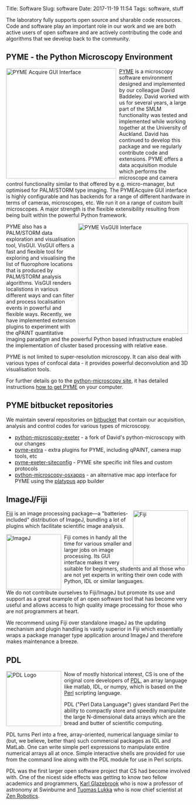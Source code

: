Title: Software
Slug: software
Date: 2017-11-19 11:54
Tags: software, stuff

The laboratory fully supports open source and sharable code
resources. Code and software play an important role in our work and we
are both active users of open software and are actively contributing
the code and algorithms that we develop back to the community.

## PYME - the Python Microscopy Environment

<img style="float:left; border-right:8px solid white" width="300"
src="/images/software/PYMEacquire.png" alt="PYME Acquire GUI
Interface"/>
[PYME](http://python-microscopy.org/) is a microscopy
software environment designed and implemented by our colleague David
Baddeley. David worked with us for several years, a large part of
the SMLM functionality was tested and implemented while working
together at the University of Auckland. David has continued to develop
this package and we regularly contribute code and extensions. PYME
offers a data acquisition module which performs the microscope and
camera control functionality similar to that offered by
e.g. micro-manager, but optimised for PALM/STORM type imaging. The
PYMEAcquire GUI interface is highly configurable and has backends for
a range of different hardware in terms of cameras, microscopes,
etc. We run it on a range of custom built microscopes. A major
strength is the flexible extensibility resulting from being built
within the powerful Python framework.

<img style="float:right; border-right:8px solid white" width="300"
src="/images/software/PYMEvisgui.png" alt="PYME VisGUII Interface"/>
PYME also has a PALM/STORM data exploration and visualisation tool,
VisGUI. VisGUI offers a fast and flexible tool for exploring and
visualising the list of fluorophore locations that is produced by
PALM/STORM analysis algorithms. VisGUI renders localistions in various
different ways and can filter and process localisation events in
powerful and flexible ways. Recently, we have implemented extension
plugins to experiment with the qPAINT quantitative imaging paradigm
and the powerful Python based infrastructure enabled the
implementation of cluster based processing with relative ease.

PYME is not limited to super-resolution microscopy. It can also deal
with various types of confocal data - it provides powerful
deconvolution and 3D visualisation tools.

For further details go to the
[python-microscopy site](http://python-microscopy.org/), it has
detailed instructions
[how to get PYME](http://python-microscopy.org/doc/Installation/InstallationWithAnaconda.html)
on your computer.

## PYME bitbucket repositories

We maintain several repositories on [bitbucket](http://bitbucket.org)
that contain our acquisition, analysis and control codes for various
types of microscopy.

* <i class="fa fa-bitbucket fa-lg"></i>
  [python-microscopy-exeter](http://bitbucket.org/christian_soeller/python-microscopy-exeter) -
  a fork of David's python-microscopy with our changes
* <i class="fa fa-bitbucket fa-lg"></i>
  [pyme-extra](http://bitbucket.org/christian_soeller/pyme-extra) -
  extra plugins for PYME, including qPAINT, camera map tools, etc
* <i class="fa fa-bitbucket fa-lg"></i>
  [pyme-exeter-siteconfig](http://bitbucket.org/christian_soeller/pyme-exeter-siteconfig) -
  PYME site specific init files and custom protocols
* <i class="fa fa-bitbucket fa-lg"></i>
  [python-microscopy-osxapps](https://bitbucket.org/christian_soeller/python-microscopy-osxapps) -
  an alternative mac app interface for PYME using the
  [platypus](http://www.sveinbjorn.org/platypus) app builder


## ImageJ/Fiji

<img style="float:right; border-right:8px solid white" width="150"
src="/images/software/fiji.png" alt="Fiji"/> [Fiji](http://fiji.sc/)
is an image processing package—a "batteries-included" distribution of
ImageJ, bundling a lot of plugins which facilitate scientific image
analysis.

<img style="float:left; border-right:8px solid white" width="150"
src="/images/software/Imagej2-icon.png" alt="ImageJ"/> Fiji comes in
handy all the time for various smaller and larger jobs on image
processing. Its GUI interface makes it very suitable for beginners,
students and all those who are not yet experts in writing their own
code with Python, IDL or similar languages.

We do not contribute ourselves to Fiji/ImageJ but promote its use and
support as a great example of an open software tool that has become
very useful and allows access to high quality image processing for
those who are not programmers at heart.

We recommend using Fiji over standalone imageJ as the updating
mechanism and plugin handling is vastly superior in Fiji which
essentially wraps a package manager type application around ImageJ and
therefore makes maintenance a breeze.

## PDL

<img style="float:left; border-right:8px solid white" width="150"
src="/images/software/PerlDL-logopic.png" alt="PDL Logo"/>Now of
mostly historical interest, CS is one of the original core developers
of [PDL](http://pdl.perl.org/), an array language like matlab, IDL, or
numpy, which is based on the [Perl](http://www.perl.org/) scripting
language.

PDL ("Perl Data Language") gives standard Perl the ability to
compactly store and speedily manipulate the large N-dimensional data
arrays which are the bread and butter of scientific computing.

PDL turns Perl into a free, array-oriented, numerical language similar
to (but, we believe, better than) such commercial packages as IDL and
MatLab. One can write simple perl expressions to manipulate entire
numerical arrays all at once. Simple interactive shells are provided
for use from the command line along with the PDL module for use in
Perl scripts.

PDL was the first larger open software project that CS had become
involved with. One of the nicest side effects was getting to know two
fellow academics and programmers,
[Karl Glazebrook](http://astronomy.swin.edu.au/~karl) who is now a
professor of astronomy at Swinburne and
[Tuomas Lukka](http://www.linkedin.com/in/tuomas-j-lukka-013abb3/) who
is now chief scientist at [Zen Robotics](http://zenrobotics.com/).

